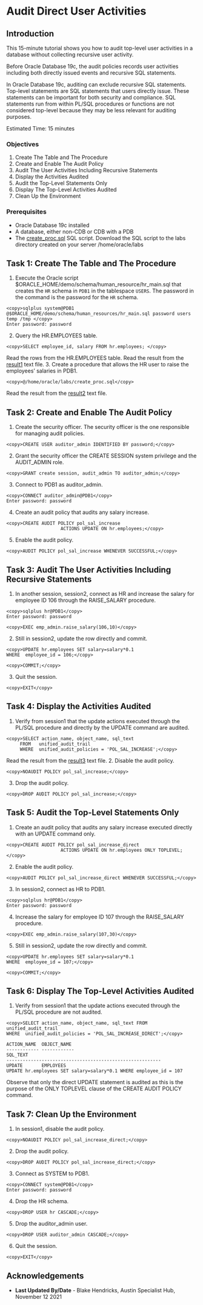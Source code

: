 # Audit Direct User Activities

## Introduction
This 15-minute tutorial shows you how to audit top-level user activities in a database without collecting recursive user activity.

Before Oracle Database 19c, the audit policies records user activities including both directly issued events and recursive SQL statements.

In Oracle Database 19c, auditing can exclude recursive SQL statements. Top-level statements are SQL statements that users directly issue. These statements can be important for both security and compliance. SQL statements run from within PL/SQL procedures or functions are not considered top-level because they may be less relevant for auditing purposes.

Estimated Time: 15 minutes

### Objectives
1. Create The Table and The Procedure
2. Create and Enable The Audit Policy
3. Audit The User Activities Including Recursive Statements
4. Display the Activities Audited
5. Audit the Top-Level Statements Only
6. Display The Top-Level Activities Audited
7. Clean Up the Environment

### Prerequisites
- Oracle Database 19c installed
- A database, either non-CDB or CDB with a PDB
- The [create_proc.sql](https://docs.oracle.com/en/database/oracle/oracle-database/19/tutorial-audit-top-level-user-activities/files/create_proc.sql) SQL script. Download the SQL script to the labs directory created on your server /home/oracle/labs

## Task 1: Create The Table and The Procedure
1. Execute the Oracle script $ORACLE_HOME/demo/schema/human_resource/hr_main.sql that creates the `HR` schema in `PDB1` in the tablespace `USERS`. The password in the command is the password for the `HR` schema.
```
<copy>sqlplus system@PDB1 @$ORACLE_HOME/demo/schema/human_resources/hr_main.sql password users temp /tmp </copy>
Enter password: password
```
2. Query the HR.EMPLOYEES table.
```
<copy>SELECT employee_id, salary FROM hr.employees; </copy>
```
Read the rows from the HR.EMPLOYEES table. Read the result from the [result1](https://docs.oracle.com/en/database/oracle/oracle-database/19/tutorial-audit-top-level-user-activities/files/result1.txt) text file.
3. Create a procedure that allows the HR user to raise the employees’ salaries in PDB1.
```
<copy>@/home/oracle/labs/create_proc.sql</copy>
```
Read the result from the [result2](https://docs.oracle.com/en/database/oracle/oracle-database/19/tutorial-audit-top-level-user-activities/files/result2.txt) text file.

## Task 2: Create and Enable The Audit Policy
1. Create the security officer. The security officer is the one responsible for managing audit policies.
```
<copy>CREATE USER auditor_admin IDENTIFIED BY password;</copy>
```
2. Grant the security officer the CREATE SESSION system privilege and the AUDIT_ADMIN role.
```
<copy>GRANT create session, audit_admin TO auditor_admin;</copy>
```
3. Connect to PDB1 as auditor_admin.
```
<copy>CONNECT auditor_admin@PDB1</copy>
Enter password: password
```
4. Create an audit policy that audits any salary increase.
```
<copy>CREATE AUDIT POLICY pol_sal_increase
                    ACTIONS UPDATE ON hr.employees;</copy>
```
5. Enable the audit policy.
```
<copy>AUDIT POLICY pol_sal_increase WHENEVER SUCCESSFUL;</copy>
```

## Task 3: Audit The User Activities Including Recursive Statements
1. In another session, session2, connect as HR and increase the salary for employee ID 106 through the RAISE_SALARY procedure.
```
<copy>sqlplus hr@PDB1</copy>
Enter password: password
```
```
<copy>EXEC emp_admin.raise_salary(106,10)</copy>
```
2. Still in session2, update the row directly and commit.
```
<copy>UPDATE hr.employees SET salary=salary*0.1
WHERE  employee_id = 106;</copy>
```
```
<copy>COMMIT;</copy>
```
3. Quit the session.
```
<copy>EXIT</copy>
```
## Task 4: Display the Activities Audited
1. Verify from session1 that the update actions executed through the PL/SQL procedure and directly by the UPDATE command are audited.
```
<copy>SELECT action_name, object_name, sql_text
     FROM   unified_audit_trail
     WHERE  unified_audit_policies = 'POL_SAL_INCREASE';</copy>
```
Read the result from the [result3](https://docs.oracle.com/en/database/oracle/oracle-database/19/tutorial-audit-top-level-user-activities/files/result3.txt) text file.
2. Disable the audit policy.
```
<copy>NOAUDIT POLICY pol_sal_increase;</copy>
```
3. Drop the audit policy.
```
<copy>DROP AUDIT POLICY pol_sal_increase;</copy>
```
## Task 5: Audit the Top-Level Statements Only
1. Create an audit policy that audits any salary increase executed directly with an UPDATE command only.
```
<copy>CREATE AUDIT POLICY pol_sal_increase_direct
                    ACTIONS UPDATE ON hr.employees ONLY TOPLEVEL;</copy>
```
2. Enable the audit policy.
```
<copy>AUDIT POLICY pol_sal_increase_direct WHENEVER SUCCESSFUL;</copy>
```
3. In session2, connect as HR to PDB1.
```
<copy>sqlplus hr@PDB1</copy>
Enter password: password
```
4. Increase the salary for employee ID 107 through the RAISE_SALARY procedure.
```
<copy>EXEC emp_admin.raise_salary(107,30)</copy>
```
5. Still in session2, update the row directly and commit.
```
<copy>UPDATE hr.employees SET salary=salary*0.1
WHERE  employee_id = 107;</copy>
```
```
<copy>COMMIT;</copy>
```
## Task 6: Display The Top-Level Activities Audited
1. Verify from session1 that the update actions executed through the PL/SQL procedure are not audited.
```
<copy>SELECT action_name, object_name, sql_text FROM unified_audit_trail
WHERE  unified_audit_policies = 'POL_SAL_INCREASE_DIRECT';</copy>

ACTION_NAME  OBJECT_NAME
------------ ------------
SQL_TEXT
---------------------------------------------------------
UPDATE       EMPLOYEES
UPDATE hr.employees SET salary=salary*0.1 WHERE employee_id = 107
```
Observe that only the direct UPDATE statement is audited as this is the purpose of the ONLY TOPLEVEL clause of the CREATE AUDIT POLICY command.

## Task 7: Clean Up the Environment
1. In session1, disable the audit policy.
```
<copy>NOAUDIT POLICY pol_sal_increase_direct;</copy>
```
2. Drop the audit policy.
```
<copy>DROP AUDIT POLICY pol_sal_increase_direct;</copy>
```
3. Connect as SYSTEM to PDB1.
```
<copy>CONNECT system@PDB1</copy>
Enter password: password
```
4. Drop the HR schema.
```
<copy>DROP USER hr CASCADE;</copy>
```
5. Drop the auditor_admin user.
```
<copy>DROP USER auditor_admin CASCADE;</copy>
```
6. Quit the session.
```
<copy>EXIT</copy>
```

## Acknowledgements
- **Last Updated By/Date** - Blake Hendricks, Austin Specialist Hub, November 12 2021

